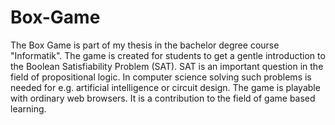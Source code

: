 # Box-Game
The Box Game is part of my thesis in the bachelor degree course "Informatik". The game is created for students to get a gentle introduction to the Boolean Satisfiability Problem (SAT). SAT is an important question in the field of propositional logic. In computer science solving such problems is needed for e.g. artificial intelligence or circuit design. The game is playable with ordinary web browsers. It is a contribution to the field of game based learning.
